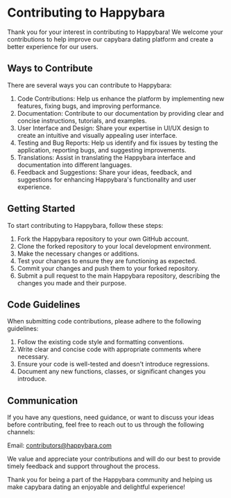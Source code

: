 # Contributing to Happybara
Thank you for your interest in contributing to Happybara! We welcome your contributions to help improve our capybara dating platform and create a better experience for our users.

## Ways to Contribute
There are several ways you can contribute to Happybara:

1.  Code Contributions: Help us enhance the platform by implementing new features, fixing bugs, and improving performance.
2.  Documentation: Contribute to our documentation by providing clear and concise instructions, tutorials, and examples.
3.  User Interface and Design: Share your expertise in UI/UX design to create an intuitive and visually appealing user interface.
4.  Testing and Bug Reports: Help us identify and fix issues by testing the application, reporting bugs, and suggesting improvements.
5.  Translations: Assist in translating the Happybara interface and documentation into different languages.
6.  Feedback and Suggestions: Share your ideas, feedback, and suggestions for enhancing Happybara's functionality and user experience.

## Getting Started
To start contributing to Happybara, follow these steps:

1.  Fork the Happybara repository to your own GitHub account.
2.  Clone the forked repository to your local development environment.
3.  Make the necessary changes or additions.
4.  Test your changes to ensure they are functioning as expected.
5.  Commit your changes and push them to your forked repository.
6.  Submit a pull request to the main Happybara repository, describing the changes you made and their purpose.

## Code Guidelines
When submitting code contributions, please adhere to the following guidelines:

1.  Follow the existing code style and formatting conventions.
2.  Write clear and concise code with appropriate comments where necessary.
3.  Ensure your code is well-tested and doesn't introduce regressions.
4.  Document any new functions, classes, or significant changes you introduce.

## Communication
If you have any questions, need guidance, or want to discuss your ideas before contributing, feel free to reach out to us through the following channels:

Email: contributors@happybara.com

We value and appreciate your contributions and will do our best to provide timely feedback and support throughout the process.

Thank you for being a part of the Happybara community and helping us make capybara dating an enjoyable and delightful experience!
